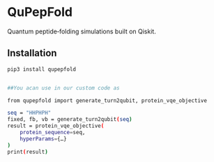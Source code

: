 # QuPepFold

Quantum peptide‐folding simulations built on Qiskit.

## Installation

```bash
pip3 install qupepfold


##You acan use in our custom code as

from qupepfold import generate_turn2qubit, protein_vqe_objective

seq = "HHPHPH"
fixed, fb, vb = generate_turn2qubit(seq)
result = protein_vqe_objective(
    protein_sequence=seq,
    hyperParams={…}
)
print(result)



